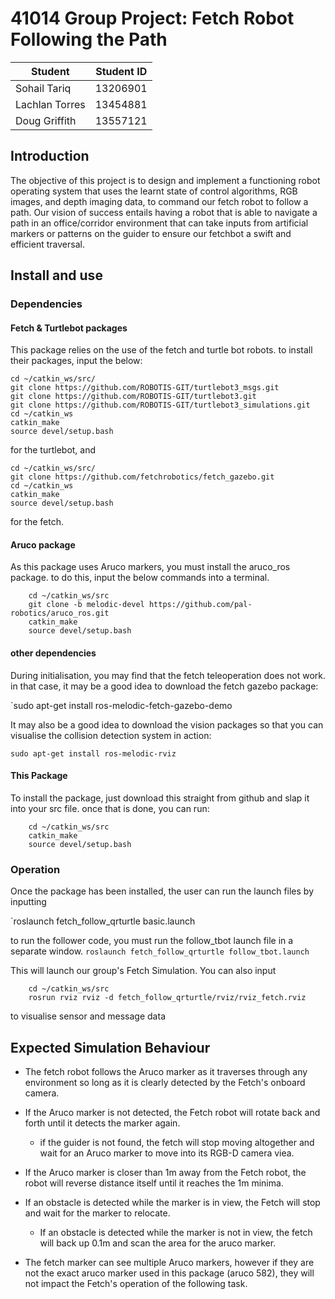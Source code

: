 # 41014 Group Project: Fetch Robot Following the Path


| Student | Student ID|
|-------|-------|
|Sohail Tariq |13206901|
|Lachlan Torres |13454881|
|Doug Griffith| 13557121|

## Introduction

The objective of this project is to design and implement a functioning robot operating system that uses the learnt state of control algorithms, RGB images, and depth imaging data, to command our fetch robot to follow a path. Our vision of success entails having a robot that is able to navigate a path in an office/corridor environment that can take inputs from artificial markers or patterns on the guider to ensure our fetchbot a swift and efficient traversal.


## Install and use

### Dependencies


#### Fetch & Turtlebot packages

This package relies on the use of the fetch and turtle bot robots. to install their packages, input the below:

```
cd ~/catkin_ws/src/  
git clone https://github.com/ROBOTIS-GIT/turtlebot3_msgs.git  
git clone https://github.com/ROBOTIS-GIT/turtlebot3.git  
git clone https://github.com/ROBOTIS-GIT/turtlebot3_simulations.git  
cd ~/catkin_ws  
catkin_make  
source devel/setup.bash
```
  for the turtlebot, and 

```
cd ~/catkin_ws/src/  
git clone https://github.com/fetchrobotics/fetch_gazebo.git  
cd ~/catkin_ws  
catkin_make  
source devel/setup.bash
```

for the fetch.
#### Aruco package

As this package uses Aruco markers, you must install the aruco_ros package.
to do this, input the below commands into a terminal.

``` 
	cd ~/catkin_ws/src
	git clone -b melodic-devel https://github.com/pal-robotics/aruco_ros.git
	catkin_make
	source devel/setup.bash
```


#### other dependencies

During initialisation, you may find that the fetch teleoperation does not work. in that case, it may be a good idea to download the fetch gazebo package:

`sudo apt-get install ros-melodic-fetch-gazebo-demo

It may also be a good idea to download the vision packages so that you can visualise the collision detection system in action:

`sudo apt-get install ros-melodic-rviz`


#### This Package

To install the package, just download this straight from github and slap it into your src file. once that is done, you can run:

```
	cd ~/catkin_ws/src
	catkin_make
	source devel/setup.bash
```
### Operation

Once the package has been installed, the user can run the launch files by inputting 

`roslaunch fetch_follow_qrturtle basic.launch

to run the follower code, you must run the follow_tbot launch file in a separate window. 
`roslaunch fetch_follow_qrturtle follow_tbot.launch`

This will launch our group's Fetch Simulation. You can also input
```
	cd ~/catkin_ws/src
	rosrun rviz rviz -d fetch_follow_qrturtle/rviz/rviz_fetch.rviz
```
to visualise sensor and message data

## Expected Simulation Behaviour

- The fetch robot follows the Aruco marker as it traverses through any environment so long as it is clearly detected by the Fetch's onboard camera.

- If the Aruco marker is not detected, the Fetch robot will rotate back and forth until it detects the marker again.
	- if the guider is not found, the fetch will stop moving altogether and wait for an Aruco marker to move into its RGB-D camera viea.
- If the Aruco marker is closer than 1m away from the Fetch robot, the robot will reverse distance itself until it reaches the 1m minima.

- If an obstacle is detected while the marker is in view, the Fetch will stop and wait for the marker to relocate.
	- If an obstacle is detected while the marker is not in view, the fetch will back up 0.1m and scan the area for the aruco marker. 

- The fetch marker can see multiple Aruco markers, however if they are not the exact aruco marker used in this package (aruco 582), they will not impact the Fetch's operation of the following task. 